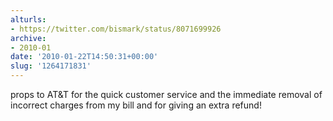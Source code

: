 ```yaml
---
alturls:
- https://twitter.com/bismark/status/8071699926
archive:
- 2010-01
date: '2010-01-22T14:50:31+00:00'
slug: '1264171831'
---
```


props to AT&T for the quick customer service and the immediate removal of incorrect charges from my bill and for giving an extra refund!


